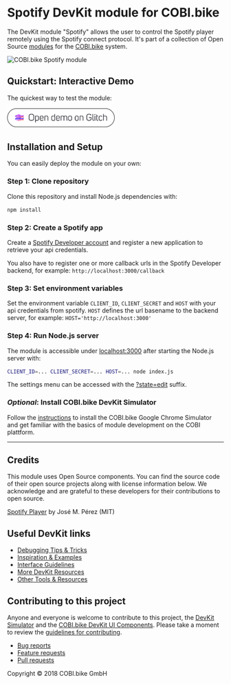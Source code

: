 # Spotify DevKit module for COBI.bike

The DevKit module "Spotify" allows the user to control the Spotify player remotely using the Spotify connect protocol.
It's part of a collection of Open Source [modules](https://cobi.bike/devkit) for the [COBI.bike](https://cobi.bike) system.

<img src="https://cdn.cobi.bike/static/devkit-assets/github/DevKit_module_Spotify.jpg" width="500px" alt="COBI.bike Spotify module">

## Quickstart: Interactive Demo

The quickest way to test the module:

[<img src="open_demo.png" width="250px" alt="Open demo button">](https://glitch.com/edit/#!/import/github/cobi-bike/Module-Spotify)

## Installation and Setup

You can easily deploy the module on your own:

### Step 1: Clone repository

Clone this repository and install Node.js dependencies with:

``` bash
npm install
```  


### Step 2: Create a Spotify app 

Create a [Spotify Developer account](https://beta.developer.spotify.com/dashboard/applications) and register a new application to retrieve your api credentials.

You also have to register one or more callback urls in the Spotify Developer backend, for example: `http://localhost:3000/callback`


### Step 3: Set environment variables

Set the environment variable `CLIENT_ID`, `CLIENT_SECRET` and `HOST` with your api credentials from spotify. `HOST` defines the url basename to the backend server, for example: `HOST='http://localhost:3000'`


### Step 4: Run Node.js server

The module is accessible under [localhost:3000](http://localhost:3000/) after starting the Node.js server with:
``` bash
CLIENT_ID=... CLIENT_SECRET=... HOST=... node index.js
```  
The settings menu can be accessed with the [?state=edit](http://localhost:3000/?state=edit) suffix.


### _Optional_: Install COBI.bike DevKit Simulator

Follow the [instructions](https://github.com/cobi-bike/DevKit#-test-your-module) to install the COBI.bike Google Chrome Simulator and get familiar with the basics of module development on the COBI plattform.

---

## Credits
This module uses Open Source components. You can find the source code of their open source projects along with license information below. We acknowledge and are grateful to these developers for their contributions to open source.

[Spotify Player](https://github.com/JMPerez/spotify-player) by José M. Pérez (MIT)

## Useful DevKit links

* [Debugging Tips & Tricks](https://github.com/cobi-bike/DevKit#debugging-tips--tricks)
* [Inspiration & Examples](https://github.com/cobi-bike/DevKit#inspiration--examples)
* [Interface Guidelines](https://github.com/cobi-bike/DevKit#interface-guidelines)
* [More DevKit Resources](https://github.com/cobi-bike/DevKit#inspiration--examples)
* [Other Tools & Resources](https://github.com/cobi-bike/DevKit#other-tools--resources)


## Contributing to this project

Anyone and everyone is welcome to contribute to this project, the [DevKit Simulator](https://github.com/cobi-bike/DevKit-Simulator) and the [COBI.bike DevKit UI Components](https://github.com/cobi-bike/DevKit-UI). Please take a moment to review the [guidelines for contributing](https://github.com/cobi-bike/DevKit/blob/master/CONTRIBUTING.md).

* [Bug reports](https://github.com/cobi-bike/DevKit/blob/master/CONTRIBUTING.md#bugs)
* [Feature requests](https://github.com/cobi-bike/DevKit/blob/master/CONTRIBUTING.md#features)
* [Pull requests](https://github.com/cobi-bike/DevKit/blob/master/CONTRIBUTING.md#pull-requests)

Copyright © 2018 COBI.bike GmbH
